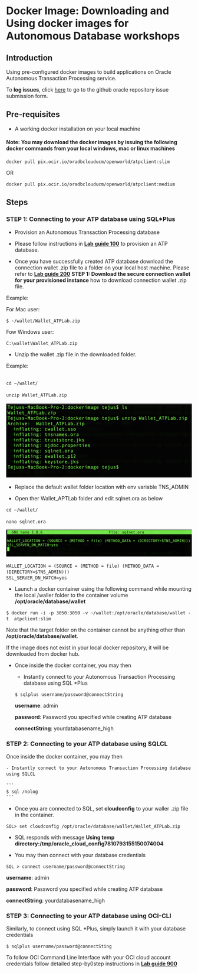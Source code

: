 # Docker Image: Downloading and Using docker images for Autonomous Database workshops

## Introduction

Using pre-configured docker images to build applications on Oracle Autonomous Transaction Processing service.

To **log issues**, click [here](https://github.com/oracle/learning-library/issues/new) to go to the github oracle repository issue submission form.

## Pre-requisites

- A working docker installation on your local machine

#### Note: You may download the docker images by issuing the following docker commands from your local windows, mac or linux machines

```
docker pull pix.ocir.io/oradbclouducm/openworld/atpclient:slim
```

OR

```
docker pull pix.ocir.io/oradbclouducm/openworld/atpclient:medium
```

## Steps

### **STEP 1: Connecting to your ATP database using SQL*Plus**

- Provision an Autonomous Transaction Processing database

- Please follow instructions in **[Lab guide 100](LabGuide100ProvisionAnATPDatabase.md)** to provision an ATP database.

- Once you have successfully created ATP database download the connection wallet .zip file to a folder on your local host machine. Please refer to **[Lab guide 200](LabGuide200SecureConnectivityAndDataAccess.md)** **STEP 1: Download the secure connection wallet for your provisioned instance** how to download connection wallet .zip file.

Example:

For Mac user:

```
$ ~/wallet/Wallet_ATPLab.zip
```

Fow Windows user:

```
C:\wallet\Wallet_ATPLab.zip
```

- Unzip the wallet .zip file in the downloaded folder. 

Example:

```

cd ~/wallet/

unzip Wallet_ATPLab.zip
```

![](./images/dockerimage/UnzipWallet.png)

- Replace the default wallet folder location with env variable TNS_ADMIN

- Open ther Wallet_APTLab folder and edit sqlnet.ora as below

```
cd ~/wallet/

nano sqlnet.ora
```

![](./images/dockerimage/sqlnetora.png)

```
WALLET_LOCATION = (SOURCE = (METHOD = file) (METHOD_DATA = (DIRECTORY=$TNS_ADMIN)))
SSL_SERVER_DN_MATCH=yes
```

- Launch a docker container using the following command while mounting the local /waller folder to the container volume **/opt/oracle/database/wallet**

```
$ docker run -i -p 3050:3050 -v ~/wallet:/opt/oracle/database/wallet -t  atpclient:slim
```

Note that the target folder on the container cannot be anything other than **/opt/oracle/database/wallet**. 

If the image does not exist in your local docker repository, it will be downloaded from docker hub.

- Once inside the docker container, you may then 

    - Instantly connect to your Autonomous Transaction Processing database using SQL *Plus

    ```
    $ sqlplus username/password@connectString
    ```
    **username**: admin

    **password**: Password you specified while creating ATP database

    **connectString**: yourdatabasename_high

### **STEP 2: Connecting to your ATP database using SQLCL**

Once inside the docker container, you may then 

    - Instantly connect to your Autonomous Transaction Processing database using SQLCL

    ```
    $ sql /nolog
    ```

- Once you are connected to SQL, set **cloudconfig** to your waller .zip file in the container.

```
SQL> set cloudconfig /opt/oracle/database/wallet/Wallet_ATPLab.zip
```

- SQL responds with message **Using temp directory:/tmp/oracle_cloud_config7810793155150074004**

- You may then connect with your database credentials

```
SQL > connect username/password@connectString
```

**username**: admin

**password**: Password you specified while creating ATP database

**connectString**: yourdatabasename_high


### **STEP 3: Connecting to your ATP database using OCI-CLI**

Similarly, to connect using SQL *Plus, simply launch it with your database credentials

```
$ sqlplus username/password@connectSting
```

To follow OCI Command Line Interface with your OCI cloud account credentials follow detailed step-by0step instructions in **[Lab guide 900](LabGuide900ConfigureOCI-CLI.md)**